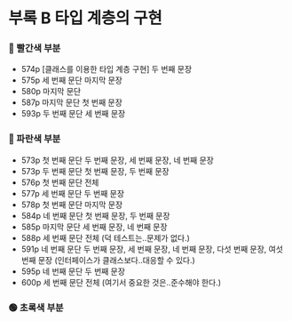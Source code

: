 # 부록 B 타입 계층의 구현

### 🔴 빨간색 부분
* 574p [클래스를 이용한 타입 계층 구현] 두 번째 문장
* 575p 세 번째 문단 마지막 문장
* 580p 마지막 문단
* 587p 마지막 문단 첫 번째 문장
* 593p 두 번째 문단 세 번째 문장

### 🔵 파란색 부분
* 573p 첫 번째 문단 두 번째 문장, 세 번째 문장, 네 번째 문장
* 573p 두 번째 문단 첫 번째 문장, 두 번째 문장
* 576p 첫 번째 문단 전체
* 577p 세 번째 문단 두 번째 문장
* 578p 첫 번째 문단 마지막 문장
* 584p 네 번째 문단 첫 번째 문장, 두 번째 문장
* 585p 마지막 문단 세 번째 문장, 네 번째 문장
* 588p 세 번째 문단 전체 (덕 테스트는..문제가 없다.)
* 591p 네 번째 문단 두 번째 문장, 세 번째 문장, 네 번째 문장, 다섯 번째 문장, 여섯 번째 문장 (인터페이스가 클래스보다..대응할 수 있다.)
* 595p 네 번째 문단 두 번째 문장
* 600p 세 번째 문단 전체 (여기서 중요한 것은..준수해야 한다.)

### 🟢 초록색 부분
